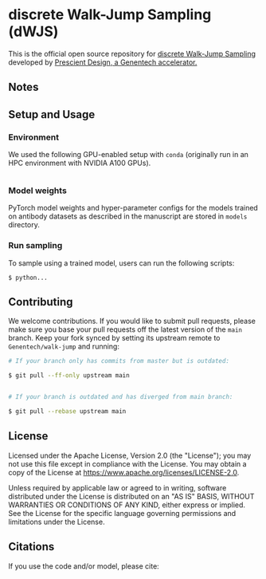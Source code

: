 # discrete Walk-Jump Sampling (dWJS)

This is the official open source repository for [discrete Walk-Jump Sampling](TODO) developed by [Prescient Design, a Genentech accelerator.](https://gene.com/prescient)


## Notes


## Setup and Usage
### Environment
We used the following GPU-enabled setup with `conda` (originally run in an HPC environment with NVIDIA A100 GPUs).
```

```


### Model weights
PyTorch model weights and hyper-parameter configs for the models trained on antibody datasets as described in the manuscript are stored in `models` directory.

### Run sampling
To sample using a trained model, users can run the following scripts:

```
$ python...
```
## Contributing

We welcome contributions. If you would like to submit pull requests, please make sure you base your pull requests off the latest version of the `main` branch. Keep your fork synced by setting its upstream remote to `Genentech/walk-jump` and running:

```sh
# If your branch only has commits from master but is outdated:

$ git pull --ff-only upstream main


# If your branch is outdated and has diverged from main branch:

$ git pull --rebase upstream main
```

## License
Licensed under the Apache License, Version 2.0 (the "License"); you may not use this file except in compliance with the License. You may obtain a copy of the License at https://www.apache.org/licenses/LICENSE-2.0.

Unless required by applicable law or agreed to in writing, software distributed under the License is distributed on an "AS IS" BASIS, WITHOUT WARRANTIES OR CONDITIONS OF ANY KIND, either express or implied. See the License for the specific language governing permissions and limitations under the License.


## Citations
If you use the code and/or model, please cite:
```
```